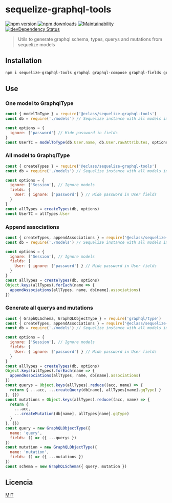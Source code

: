 # sequelize-graphql-tools

[![npm version](https://img.shields.io/npm/v/@eclass/sequelize-graphql-tools.svg)](https://www.npmjs.com/package/@eclass/sequelize-graphql-tools)
[![npm downloads](https://img.shields.io/npm/dm/@eclass/sequelize-graphql-tools.svg)](https://www.npmjs.com/package/@eclass/sequelize-graphql-tools)
[![Maintainability](https://api.codeclimate.com/v1/badges/7d2accb39a80b8ee6573/maintainability)](https://codeclimate.com/github/eclass/sequelize-graphql-tools/maintainability)
[![devDependency Status](https://img.shields.io/david/dev/eclass/sequelize-graphql-tools.svg)](https://david-dm.org/eclass/sequelize-graphql-tools#info=devDependencies)

> Utils to generate graphql schema, types, querys and mutations from sequelize models

## Installation

```bash
npm i sequelize-graphql-tools graphql graphql-compose graphql-fields graphql-iso-date sequelize
```

## Use

### One model to GraphqlType

```js
const { modelToType } = require('@eclass/sequelize-graphql-tools')
const db = require('./models') // Sequelize instance with all models imported

const options = {
  ignore: ['password'] // Hide password in fields
}
const UserTC = modelToType(db.User.name, db.User.rawAttributes, options)
```

### All model to GraphqlType

```js
const { createTypes } = require('@eclass/sequelize-graphql-tools')
const db = require('./models') // Sequelize instance with all models imported

const options = {
  ignore: ['Session'], // Ignore models
  fields: {
    User: { ignore: ['password'] } // Hide password in User fields
  }
}
const allTypes = createTypes(db, options)
const UserTC = allTypes.User
```

### Append associations

```js
const { createTypes, appendAssociations } = require('@eclass/sequelize-graphql-tools')
const db = require('./models') // Sequelize instance with all models imported

const options = {
  ignore: ['Session'], // Ignore models
  fields: {
    User: { ignore: ['password'] } // Hide password in User fields
  }
}
const allTypes = createTypes(db, options)
Object.keys(allTypes).forEach(name => {
  appendAssociations(allTypes, name, db[name].associations)
})
```

### Generate all querys and mutations

```js
const { GraphQLSchema, GraphQLObjectType } = require('graphql/type')
const { createTypes, appendAssociations } = require('@eclass/sequelize-graphql-tools')
const db = require('./models') // Sequelize instance with all models imported

const options = {
  ignore: ['Session'], // Ignore models
  fields: {
    User: { ignore: ['password'] } // Hide password in User fields
  }
}
const allTypes = createTypes(db, options)
Object.keys(allTypes).forEach(name => {
  appendAssociations(allTypes, name, db[name].associations)
})
const querys = Object.keys(allTypes).reduce((acc, name) => {
  return { ...acc, ...createQuery(db[name], allTypes[name].gqType) }
}, {})
const mutations = Object.keys(allTypes).reduce((acc, name) => {
  return {
    ...acc,
    ...createMutation(db[name], allTypes[name].gqType)
  }
}, {})
const query = new GraphQLObjectType({
  name: 'query',
  fields: () => ({ ...querys })
})
const mutation = new GraphQLObjectType({
  name: 'mutation',
  fields: () => ({ ...mutations })
})
const schema = new GraphQLSchema({ query, mutation })
```

## Licencia

[MIT](https://tldrlegal.com/license/mit-license)
